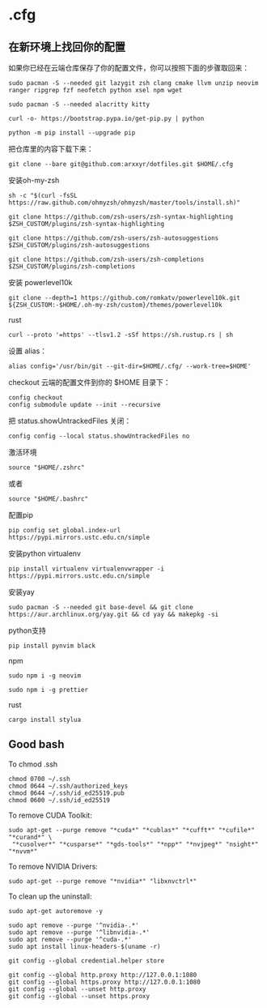 # .cfg


## 在新环境上找回你的配置
如果你已经在云端仓库保存了你的配置文件，你可以按照下面的步骤取回来：

```
sudo pacman -S --needed git lazygit zsh clang cmake llvm unzip neovim ranger ripgrep fzf neofetch python xsel npm wget
```
```
sudo pacman -S --needed alacritty kitty
```
```
curl -o- https://bootstrap.pypa.io/get-pip.py | python
```
```
python -m pip install --upgrade pip
```

把仓库里的内容下载下来：

```
git clone --bare git@github.com:arxxyr/dotfiles.git $HOME/.cfg
```

安装oh-my-zsh
```
sh -c "$(curl -fsSL https://raw.github.com/ohmyzsh/ohmyzsh/master/tools/install.sh)"
```
```
git clone https://github.com/zsh-users/zsh-syntax-highlighting $ZSH_CUSTOM/plugins/zsh-syntax-highlighting
```
```
git clone https://github.com/zsh-users/zsh-autosuggestions $ZSH_CUSTOM/plugins/zsh-autosuggestions
```
```
git clone https://github.com/zsh-users/zsh-completions $ZSH_CUSTOM/plugins/zsh-completions
```

安装 powerlevel10k
```
git clone --depth=1 https://github.com/romkatv/powerlevel10k.git ${ZSH_CUSTOM:-$HOME/.oh-my-zsh/custom}/themes/powerlevel10k
```

rust
```
curl --proto '=https' --tlsv1.2 -sSf https://sh.rustup.rs | sh
```


设置 alias：

```
alias config='/usr/bin/git --git-dir=$HOME/.cfg/ --work-tree=$HOME'
```

checkout 云端的配置文件到你的 $HOME 目录下：

```
config checkout
config submodule update --init --recursive
```
把 status.showUntrackedFiles 关闭：
```
config config --local status.showUntrackedFiles no
```
激活环境
```
source "$HOME/.zshrc"
```
或者
```
source "$HOME/.bashrc"
```
配置pip
```
pip config set global.index-url https://pypi.mirrors.ustc.edu.cn/simple
```
安装python virtualenv
```
pip install virtualenv virtualenvwrapper -i https://pypi.mirrors.ustc.edu.cn/simple
```


安装yay
```
sudo pacman -S --needed git base-devel && git clone https://aur.archlinux.org/yay.git && cd yay && makepkg -si
```

python支持
```
pip install pynvim black
```
npm
```
sudo npm i -g neovim
```
```
sudo npm i -g prettier
```
rust
```
cargo install stylua
```

## Good bash

To chmod .ssh
```
chmod 0700 ~/.ssh
chmod 0644 ~/.ssh/authorized_keys 
chmod 0644 ~/.ssh/id_ed25519.pub 
chmod 0600 ~/.ssh/id_ed25519
```

To remove CUDA Toolkit:
```
sudo apt-get --purge remove "*cuda*" "*cublas*" "*cufft*" "*cufile*" "*curand*" \
 "*cusolver*" "*cusparse*" "*gds-tools*" "*npp*" "*nvjpeg*" "nsight*" "*nvvm*"
```
To remove NVIDIA Drivers:
```
sudo apt-get --purge remove "*nvidia*" "libxnvctrl*"
```
To clean up the uninstall:
```
sudo apt-get autoremove -y
```

```
sudo apt remove --purge '^nvidia-.*'
sudo apt remove --purge '^libnvidia-.*'
sudo apt remove --purge '^cuda-.*'
sudo apt install linux-headers-$(uname -r)

git config --global credential.helper store

git config --global http.proxy http://127.0.0.1:1080
git config --global https.proxy http://127.0.0.1:1080
git config --global --unset http.proxy
git config --global --unset https.proxy
```
